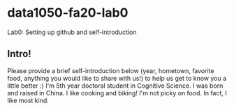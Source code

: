 # data1050-fa20-lab0
Lab0: Setting up github and self-introduction
## Intro!
Please provide a brief self-introduction below (year, hometown, favorite food, anything you would like to share with us!) to help us get to know you a little better :) 
I'm 5th year doctoral student in Cognitive Science. I was born and raised in China. I like cooking and biking! I'm not picky on food. In fact, I like most kind.